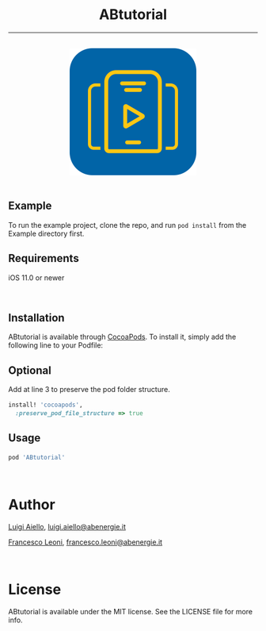 <h1 align="center">ABtutorial</h1>

<hr/>
<br/>

<div align="center">
<img width="256" height="256" src="ABtutorial_logo.png">
</div>

<br/>

## Example
To run the example project, clone the repo, and run `pod install` from the Example directory first.

## Requirements
iOS 11.0 or newer

<br/>

## Installation
ABtutorial is available through [CocoaPods](https://cocoapods.org). To install
it, simply add the following line to your Podfile:

## Optional
Add at line 3 to preserve the pod folder structure.
```ruby
install! 'cocoapods',
  :preserve_pod_file_structure => true
```

## Usage
```ruby
pod 'ABtutorial'
```

<br/>

# Author
[Luigi Aiello](https://github.com/mo3bius), luigi.aiello@abenergie.it

[Francesco Leoni](https://github.com/fraleo2406), francesco.leoni@abenergie.it

<br/>

# License
ABtutorial is available under the MIT license. See the LICENSE file for more info.
